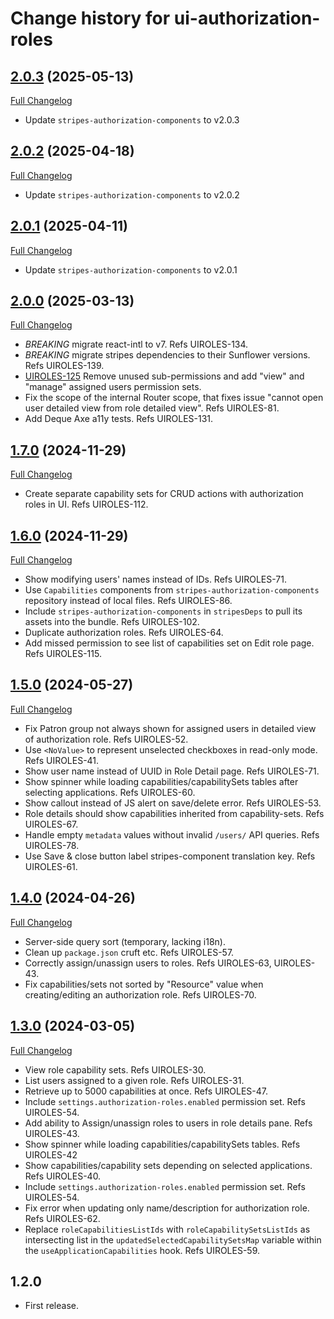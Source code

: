 # Change history for ui-authorization-roles

## [2.0.3](https://github.com/folio-org/ui-authorization-roles/tree/v2.0.3) (2025-05-13)
[Full Changelog](https://github.com/folio-org/ui-authorization-roles/compare/v2.0.2...v2.0.3)

* Update `stripes-authorization-components` to v2.0.3

## [2.0.2](https://github.com/folio-org/ui-authorization-roles/tree/v2.0.2) (2025-04-18)
[Full Changelog](https://github.com/folio-org/ui-authorization-roles/compare/v2.0.1...v2.0.2)

* Update `stripes-authorization-components` to v2.0.2

## [2.0.1](https://github.com/folio-org/ui-authorization-roles/tree/v2.0.1) (2025-04-11)
[Full Changelog](https://github.com/folio-org/ui-authorization-roles/compare/v2.0.0...v2.0.1)

* Update `stripes-authorization-components` to v2.0.1

## [2.0.0](https://github.com/folio-org/ui-authorization-roles/tree/v2.0.0) (2025-03-13)
[Full Changelog](https://github.com/folio-org/ui-authorization-roles/compare/v1.7.0...v2.0.0)

* *BREAKING* migrate react-intl to v7. Refs UIROLES-134.
* *BREAKING* migrate stripes dependencies to their Sunflower versions. Refs UIROLES-139.
* [UIROLES-125](https://folio-org.atlassian.net/browse/UIROLES-125) Remove unused sub-permissions and add "view" and "manage" assigned users permission sets.
* Fix the scope of the internal Router scope, that fixes issue "cannot open user detailed view from role detailed view". Refs UIROLES-81. 
* Add Deque Axe a11y tests. Refs UIROLES-131.

## [1.7.0](https://github.com/folio-org/ui-authorization-roles/tree/v1.7.0) (2024-11-29)
[Full Changelog](https://github.com/folio-org/ui-authorization-roles/compare/v1.6.0...v1.7.0)

* Create separate capability sets for CRUD actions with authorization roles in UI. Refs UIROLES-112.

## [1.6.0](https://github.com/folio-org/ui-authorization-roles/tree/v1.6.0) (2024-11-29)
[Full Changelog](https://github.com/folio-org/ui-authorization-roles/compare/v1.5.0...v1.6.0)

* Show modifying users' names instead of IDs. Refs UIROLES-71.
* Use `Capabilities` components from `stripes-authorization-components` repository instead of local files. Refs UIROLES-86.
* Include `stripes-authorization-components` in `stripesDeps` to pull its assets into the bundle. Refs UIROLES-102.
* Duplicate authorization roles. Refs UIROLES-64.
* Add missed permission to see list of capabilities set on Edit role page. Refs UIROLES-115.

## [1.5.0](https://github.com/folio-org/ui-authorization-roles/tree/v1.5.0) (2024-05-27)
[Full Changelog](https://github.com/folio-org/ui-authorization-roles/compare/v1.4.0...v1.5.0)

* Fix Patron group not always shown for assigned users in detailed view of authorization role. Refs UIROLES-52.
* Use `<NoValue>` to represent unselected checkboxes in read-only mode. Refs UIROLES-41.
* Show user name instead of UUID in Role Detail page. Refs UIROLES-71.
* Show spinner while loading capabilities/capabilitySets tables after selecting applications. Refs UIROLES-60.
* Show callout instead of JS alert on save/delete error. Refs UIROLES-53.
* Role details should show capabilities inherited from capability-sets. Refs UIROLES-67.
* Handle empty `metadata` values without invalid `/users/` API queries. Refs UIROLES-78.
* Use Save & close button label stripes-component translation key. Refs UIROLES-61.

## [1.4.0](https://github.com/folio-org/ui-authorization-roles/tree/v1.4.0) (2024-04-26)
[Full Changelog](https://github.com/folio-org/ui-authorization-roles/compare/v1.3.0...v1.4.0)

* Server-side query sort (temporary, lacking i18n).
* Clean up `package.json` cruft etc. Refs UIROLES-57.
* Correctly assign/unassign users to roles. Refs UIROLES-63, UIROLES-43.
* Fix capabilities/sets not sorted by "Resource" value when creating/editing an authorization role. Refs UIROLES-70.

## [1.3.0](https://github.com/folio-org/ui-authorization-roles/tree/v1.3.0) (2024-03-05)
[Full Changelog](https://github.com/folio-org/ui-authorization-roles/compare/v1.2.0...v1.3.0)

* View role capability sets. Refs UIROLES-30.
* List users assigned to a given role. Refs UIROLES-31.
* Retrieve up to 5000 capabilities at once. Refs UIROLES-47.
* Include `settings.authorization-roles.enabled` permission set. Refs UIROLES-54.
* Add ability to Assign/unassign roles to users in role details pane. Refs UIROLES-43.
* Show spinner while loading capabilities/capabilitySets tables. Refs UIROLES-42
* Show capabilities/capability sets depending on selected applications. Refs UIROLES-40.
* Include `settings.authorization-roles.enabled` permission set. Refs UIROLES-54.
* Fix error when updating only name/description for authorization role. Refs UIROLES-62.
* Replace `roleCapabilitiesListIds` with `roleCapabilitySetsListIds` as intersecting list in the `updatedSelectedCapabilitySetsMap` variable within the `useApplicationCapabilities` hook. Refs UIROLES-59.


## 1.2.0

* First release.

